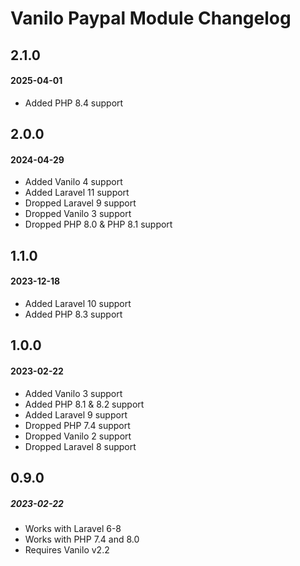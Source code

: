 # Vanilo Paypal Module Changelog

## 2.1.0
#### 2025-04-01

- Added PHP 8.4 support

## 2.0.0
#### 2024-04-29

- Added Vanilo 4 support
- Added Laravel 11 support
- Dropped Laravel 9 support
- Dropped Vanilo 3 support
- Dropped PHP 8.0 & PHP 8.1 support 

## 1.1.0
#### 2023-12-18

- Added Laravel 10 support
- Added PHP 8.3 support

## 1.0.0
#### 2023-02-22

- Added Vanilo 3 support
- Added PHP 8.1 & 8.2 support
- Added Laravel 9 support
- Dropped PHP 7.4 support
- Dropped Vanilo 2 support
- Dropped Laravel 8 support

## 0.9.0
##### 2023-02-22

- Works with Laravel 6-8
- Works with PHP 7.4 and 8.0
- Requires Vanilo v2.2
